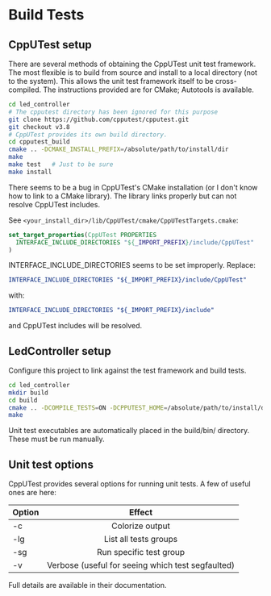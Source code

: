 # Build Tests


## CppUTest setup
There are several methods of obtaining the CppUTest unit test framework. The most flexible is to build from source and install to a local directory (not to the system). This allows the unit test framework itself to be cross-compiled.
The instructions provided are for CMake; Autotools is available.

```bash
cd led_controller
# The cpputest directory has been ignored for this purpose
git clone https://github.com/cpputest/cpputest.git
git checkout v3.8
# CppUTest provides its own build directory.
cd cpputest_build
cmake .. -DCMAKE_INSTALL_PREFIX=/absolute/path/to/install/dir
make
make test	# Just to be sure
make install
```

There seems to be a bug in CppUTest's CMake installation (or I don't know how to link to a CMake library). The library links properly but can not resolve CppUTest includes.

See ```<your_install_dir>/lib/CppUTest/cmake/CppUTestTargets.cmake```:

```cmake
set_target_properties(CppUTest PROPERTIES
  INTERFACE_INCLUDE_DIRECTORIES "${_IMPORT_PREFIX}/include/CppUTest"
)
```

INTERFACE_INCLUDE_DIRECTORIES seems to be set improperly.
Replace:
```cmake
INTERFACE_INCLUDE_DIRECTORIES "${_IMPORT_PREFIX}/include/CppUTest"
```
with:
```cmake
INTERFACE_INCLUDE_DIRECTORIES "${_IMPORT_PREFIX}/include"
```
and CppUTest includes will be resolved.


## LedController setup
Configure this project to link against the test framework and build tests.

```bash
cd led_controller
mkdir build
cd build
cmake .. -DCOMPILE_TESTS=ON -DCPPUTEST_HOME=/absolute/path/to/install/dir
make
```

Unit test executables are automatically placed in the build/bin/ directory. These must be run manually.


## Unit test options
CppUTest provides several options for running unit tests. A few of useful ones are here:

| Option      | Effect                                            |
| ----------- |:-------------------------------------------------:|
| -c          | Colorize output                                   |
| -lg         | List all tests groups                             |
| -sg <group> | Run specific test group                           |
| -v          | Verbose (useful for seeing which test segfaulted) |

Full details are available in their documentation.
